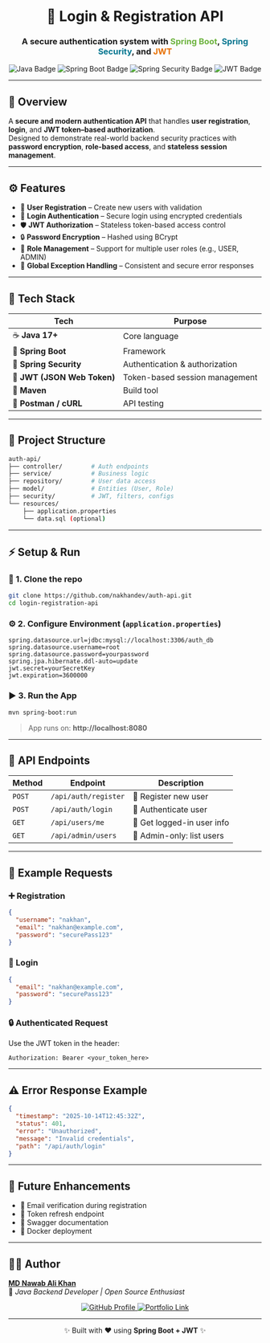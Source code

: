 <!-- 🔐 Login & Registration API - Secure Auth System -->

<h1 align="center">🔐 Login & Registration API</h1>
<h3 align="center">A secure authentication system with <span style="color:#6DB33F;">Spring Boot</span>, <span style="color:#00758F;">Spring Security</span>, and <span style="color:#E76F00;">JWT</span></h3>

<p align="center">
  <picture>
    <source media="(prefers-color-scheme: dark)" srcset="https://img.shields.io/badge/Java-17+-E76F00?style=for-the-badge&logo=openjdk&logoColor=white">
    <source media="(prefers-color-scheme: light)" srcset="https://img.shields.io/badge/Java-17+-F89820?style=for-the-badge&logo=openjdk&logoColor=black">
    <img alt="Java Badge" src="https://img.shields.io/badge/Java-17+-E76F00?style=for-the-badge&logo=openjdk&logoColor=white">
  </picture>
  <picture>
    <source media="(prefers-color-scheme: dark)" srcset="https://img.shields.io/badge/Spring%20Boot-3.x-6DB33F?style=for-the-badge&logo=springboot&logoColor=white">
    <source media="(prefers-color-scheme: light)" srcset="https://img.shields.io/badge/Spring%20Boot-3.x-6DB33F?style=for-the-badge&logo=springboot&logoColor=black">
    <img alt="Spring Boot Badge" src="https://img.shields.io/badge/Spring%20Boot-3.x-6DB33F?style=for-the-badge&logo=springboot&logoColor=white">
  </picture>
  <picture>
    <source media="(prefers-color-scheme: dark)" srcset="https://img.shields.io/badge/Spring%20Security-5.x-68B587?style=for-the-badge&logo=springsecurity&logoColor=white">
    <source media="(prefers-color-scheme: light)" srcset="https://img.shields.io/badge/Spring%20Security-5.x-6DB33F?style=for-the-badge&logo=springsecurity&logoColor=black">
    <img alt="Spring Security Badge" src="https://img.shields.io/badge/Spring%20Security-5.x-68B587?style=for-the-badge&logo=springsecurity&logoColor=white">
  </picture>
  <picture>
    <source media="(prefers-color-scheme: dark)" srcset="https://img.shields.io/badge/JWT-Authorization-000000?style=for-the-badge&logo=jsonwebtokens&logoColor=white">
    <source media="(prefers-color-scheme: light)" srcset="https://img.shields.io/badge/JWT-Authorization-FBBA00?style=for-the-badge&logo=jsonwebtokens&logoColor=black">
    <img alt="JWT Badge" src="https://img.shields.io/badge/JWT-Authorization-000000?style=for-the-badge&logo=jsonwebtokens&logoColor=white">
  </picture>
</p>

---

## 🧩 Overview

A **secure and modern authentication API** that handles **user registration**, **login**, and **JWT token–based authorization**.  
Designed to demonstrate real-world backend security practices with **password encryption**, **role-based access**, and **stateless session management**.

---

## ⚙️ Features

- 🧾 **User Registration** – Create new users with validation  
- 🔑 **Login Authentication** – Secure login using encrypted credentials  
- 🛡️ **JWT Authorization** – Stateless token-based access control  
- 🔒 **Password Encryption** – Hashed using BCrypt  
- 👥 **Role Management** – Support for multiple user roles (e.g., USER, ADMIN)  
- 🚨 **Global Exception Handling** – Consistent and secure error responses  

---

## 🧱 Tech Stack

| Tech | Purpose |
|------|----------|
| ☕ **Java 17+** | Core language |
| 🌿 **Spring Boot** | Framework |
| 🧩 **Spring Security** | Authentication & authorization |
| 🔐 **JWT (JSON Web Token)** | Token-based session management |
| 🧰 **Maven** | Build tool |
| 🧪 **Postman / cURL** | API testing |

---

## 📂 Project Structure
```bash
auth-api/
├── controller/        # Auth endpoints
├── service/           # Business logic
├── repository/        # User data access
├── model/             # Entities (User, Role)
├── security/          # JWT, filters, configs
└── resources/
    ├── application.properties
    └── data.sql (optional)
```

---

## ⚡ Setup & Run

### 🔧 1. Clone the repo
```bash
git clone https://github.com/nakhandev/auth-api.git
cd login-registration-api
```

### ⚙️ 2. Configure Environment (`application.properties`)
```properties
spring.datasource.url=jdbc:mysql://localhost:3306/auth_db
spring.datasource.username=root
spring.datasource.password=yourpassword
spring.jpa.hibernate.ddl-auto=update
jwt.secret=yourSecretKey
jwt.expiration=3600000
```

### ▶️ 3. Run the App
```bash
mvn spring-boot:run
```
> App runs on: **http://localhost:8080**

---

## 📡 API Endpoints

| Method | Endpoint | Description |
|--------|-----------|-------------|
| `POST` | `/api/auth/register` | 📝 Register new user |
| `POST` | `/api/auth/login` | 🔐 Authenticate user |
| `GET` | `/api/users/me` | 👤 Get logged-in user info |
| `GET` | `/api/admin/users` | 🧾 Admin-only: list users |

---

## 🧾 Example Requests

### ➕ Registration
```json
{
  "username": "nakhan",
  "email": "nakhan@example.com",
  "password": "securePass123"
}
```

### 🔑 Login
```json
{
  "email": "nakhan@example.com",
  "password": "securePass123"
}
```

### 🔒 Authenticated Request
Use the JWT token in the header:
```http
Authorization: Bearer <your_token_here>
```

---

## ⚠️ Error Response Example
```json
{
  "timestamp": "2025-10-14T12:45:32Z",
  "status": 401,
  "error": "Unauthorized",
  "message": "Invalid credentials",
  "path": "/api/auth/login"
}
```

---

## 🚀 Future Enhancements

- 📨 Email verification during registration  
- 🔁 Token refresh endpoint  
- 📘 Swagger documentation  
- 🐳 Docker deployment  

---

## 👨‍💻 Author

**[MD Nawab Ali Khan](https://github.com/nakhandev)**  
💼 *Java Backend Developer | Open Source Enthusiast*  

<p align="center">
  <a href="https://github.com/nakhandev">
    <picture>
      <source media="(prefers-color-scheme: dark)" srcset="https://img.shields.io/badge/GitHub-nakhandev-181717?style=for-the-badge&logo=github&logoColor=white">
      <source media="(prefers-color-scheme: light)" srcset="https://img.shields.io/badge/GitHub-nakhandev-F0F0F0?style=for-the-badge&logo=github&logoColor=black">
      <img alt="GitHub Profile" src="https://img.shields.io/badge/GitHub-nakhandev-181717?style=for-the-badge&logo=github&logoColor=white">
    </picture>
  </a>
  <a href="https://nakhandev.github.io">
    <picture>
      <source media="(prefers-color-scheme: dark)" srcset="https://img.shields.io/badge/🌐%20Portfolio-nakhandev.github.io-0078D7?style=for-the-badge">
      <source media="(prefers-color-scheme: light)" srcset="https://img.shields.io/badge/🌐%20Portfolio-nakhandev.github.io-0A66C2?style=for-the-badge">
      <img alt="Portfolio Link" src="https://img.shields.io/badge/🌐%20Portfolio-nakhandev.github.io-0078D7?style=for-the-badge">
    </picture>
  </a>
</p>

---

<p align="center">✨ Built with ❤️ using <b>Spring Boot + JWT</b> ✨</p>
